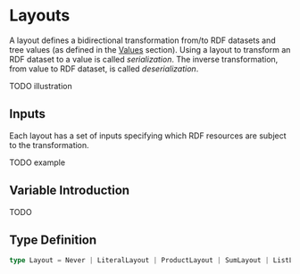 # Layouts

A layout defines a bidirectional transformation from/to RDF datasets and
tree values (as defined in the [Values](/data-model/values.md) section).
Using a layout to transform an RDF dataset to a value is called *serialization*.
The inverse transformation, from value to RDF dataset, is called
*deserialization*.

TODO illustration

## Inputs

Each layout has a set of inputs specifying which RDF resources are subject to
the transformation.

TODO example

## Variable Introduction

TODO

## Type Definition

```ts
type Layout = Never | LiteralLayout | ProductLayout | SumLayout | ListLayout | Always ;
```